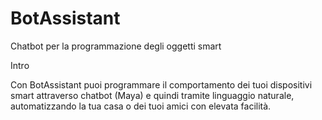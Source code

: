 # BotAssistant
Chatbot per la programmazione degli oggetti smart

Intro

Con BotAssistant puoi programmare il comportamento dei tuoi dispositivi smart attraverso chatbot (Maya) e quindi tramite linguaggio naturale, automatizzando la tua casa o dei tuoi amici con elevata facilità.
